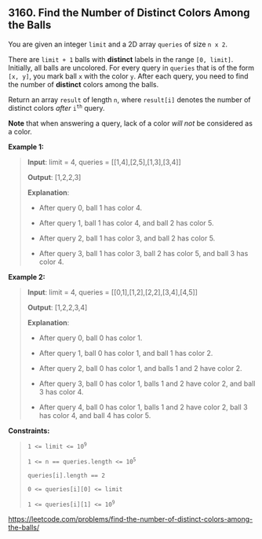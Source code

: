 ## 3160. Find the Number of Distinct Colors Among the Balls

You are given an integer `limit` and a 2D array `queries` of size `n x 2`.

There are `limit + 1` balls with **distinct** labels in the range `[0, limit]`. Initially, all balls are uncolored. For every query in `queries` that is of the form `[x, y]`, you mark ball `x` with the color `y`. After each query, you need to find the number of **distinct** colors among the balls.

Return an array `result` of length `n`, where `result[i]` denotes the number of distinct colors _after_ <code>i<sup>th</sup></code> query.

**Note** that when answering a query, lack of a color _will not_ be considered as a color.

**Example 1:**
>
>**Input**: limit = 4, queries = [[1,4],[2,5],[1,3],[3,4]]
>
>**Output**: [1,2,2,3]
>
>**Explanation**:
>
>- After query 0, ball 1 has color 4.
>
>- After query 1, ball 1 has color 4, and ball 2 has color 5.
>
>- After query 2, ball 1 has color 3, and ball 2 has color 5.
>
>- After query 3, ball 1 has color 3, ball 2 has color 5, and ball 3 has color 4.

**Example 2:**
>
>**Input**: limit = 4, queries = [[0,1],[1,2],[2,2],[3,4],[4,5]]
>
>**Output**: [1,2,2,3,4]
>
>**Explanation**:
>
>- After query 0, ball 0 has color 1.
>
>- After query 1, ball 0 has color 1, and ball 1 has color 2.
>
>- After query 2, ball 0 has color 1, and balls 1 and 2 have color 2.
>
>- After query 3, ball 0 has color 1, balls 1 and 2 have color 2, and ball 3 has color 4.
>
>- After query 4, ball 0 has color 1, balls 1 and 2 have color 2, ball 3 has color 4, and ball 4 has color 5.

**Constraints:**
>
><code>1 <= limit <= 10<sup>9</sup></code>
>
><code>1 <= n == queries.length <= 10<sup>5</sup></code>
>
>`queries[i].length == 2`
>
>`0 <= queries[i][0] <= limit`
>
><code>1 <= queries[i][1] <= 10<sup>9</sup></code>

https://leetcode.com/problems/find-the-number-of-distinct-colors-among-the-balls/